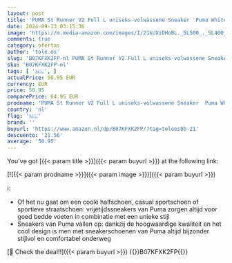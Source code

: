 ```yaml
---
layout: post
title: 'PUMA St Runner V2 Full L uniseks-volwassene Sneaker  Puma White Gray Violet  43 EU'
date: 2024-09-13 03:15:36
image: 'https://m.media-amazon.com/images/I/21kUXiDHoBL._SL500_._SL400_.jpg'
comments: true
category: ofertas
author: 'tole.es'
slug: 'B07KFXK2FP-nl PUMA St Runner V2 Full L uniseks-volwassene Sneaker Puma...'
sku: 'B07KFXK2FP-nl'
tags: [ '🇳🇱', ]
actualPrice: 50.95 EUR
currency: EUR
price: 50.95
comparePrice: 64.95 EUR
prodname: 'PUMA St Runner V2 Full L uniseks-volwassene Sneaker  Puma White Gray Violet  43 EU'
country: 'nl'
flag: '🇳🇱'
brand: ''
buyurl: 'https://www.amazon.nl/dp/B07KFXK2FP/?tag=tolees0b-21'
descuento: '21.56'
average: '50.95'
---
```


You've got [{{< param title >}}]({{< param buyurl >}}) at the following link:

[![{{< param prodname >}}]({{< param image >}})]({{< param buyurl >}})

ℹ️:

- Of het nu gaat om een coole halfschoen, casual sportschoen of sportieve straatschoen: vrijetijdssneakers van Puma zorgen altijd voor goed bedde voeten in combinatie met een unieke stijl
- Sneakers van Puma vallen op: dankzij de hoogwaardige kwaliteit en het cool design is men met sneakerschoenen van Puma altijd bijzonder stijlvol en comfortabel onderweg

[🛒 Check the deal!!]({{< param buyurl >}})
{{<world>}}B07KFXK2FP{{</world>}}

